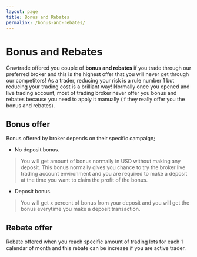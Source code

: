 ```yaml
---
layout: page
title: Bonus and Rebates
permalink: /bonus-and-rebates/
---
```


# Bonus and Rebates

Gravtrade offered you couple of **bonus and rebates** if you trade through our preferred broker and this is the highest offer that you will never get through our competitors! As a trader, reducing your risk is a rule number 1 but reducing your trading cost is a brilliant way! Normally once you opened and live trading account, most of trading broker never offer you bonus and rebates because you need to apply it manually (if they really offer you the bonus and rebates).


## Bonus offer

Bonus offered by broker depends on their specific campaign;

- No deposit bonus.
> You will get amount of bonus normally in USD without making any deposit. This bonus normally gives you chance to try the broker live trading account environment and you are required to make a deposit at the time you want to claim the profit of the bonus.
- Deposit bonus.
> You will get x percent of bonus from your deposit and you will get the bonus everytime you make a deposit transaction.

## Rebate offer

Rebate offered when you reach specific amount of trading lots for each 1 calendar of month and this rebate can be increase if you are active trader.
